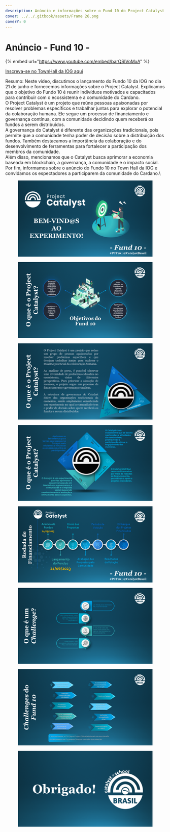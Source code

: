 ```yaml
---
description: Anúncio e informações sobre o Fund 10 do Project Catalyst
cover: ../../.gitbook/assets/Frame 26.png
coverY: 0
---
```


# Anúncio - Fund 10 -

{% embed url="https://www.youtube.com/embed/barQSlVoMxA" %}

[Inscreva-se no TownHall da IOG aqui](https://bit.ly/3rCicSR)

Resumo: Neste vídeo, discutimos o lançamento do Fundo 10 da IOG no dia 21 de junho e fornecemos informações sobre o Project Catalyst. Explicamos que o objetivo do Fundo 10 é reunir indivíduos motivados e capacitados para contribuir com o ecossistema e a comunidade do Cardano. \
O Project Catalyst é um projeto que reúne pessoas apaixonadas por resolver problemas específicos e trabalhar juntas para explorar o potencial da colaboração humana. Ele segue um processo de financiamento e governança contínua, com a comunidade decidindo quem receberá os fundos a serem distribuídos. \
A governança do Catalyst é diferente das organizações tradicionais, pois permite que a comunidade tenha poder de decisão sobre a distribuição dos fundos. Também destacamos a importância da colaboração e do desenvolvimento de ferramentas para fortalecer a participação dos membros da comunidade. \
Além disso, mencionamos que o Catalyst busca aprimorar a economia baseada em blockchain, a governança, a comunidade e o impacto social. \
Por fim, informamos sobre o anúncio do Fundo 10 no Town Hall da IOG e convidamos os espectadores a participarem da comunidade do Cardano.\


<figure><img src="../../.gitbook/assets/Slide2 (4).PNG" alt=""><figcaption></figcaption></figure>

<figure><img src="../../.gitbook/assets/Slide3 (4).PNG" alt=""><figcaption></figcaption></figure>

<figure><img src="../../.gitbook/assets/Slide4 (4).PNG" alt=""><figcaption></figcaption></figure>

<figure><img src="../../.gitbook/assets/Slide5 (4).PNG" alt=""><figcaption></figcaption></figure>

<figure><img src="../../.gitbook/assets/Slide6 (1).PNG" alt=""><figcaption></figcaption></figure>

<figure><img src="../../.gitbook/assets/Slide7.PNG" alt=""><figcaption></figcaption></figure>

<figure><img src="../../.gitbook/assets/Slide8 (3).PNG" alt=""><figcaption></figcaption></figure>

<figure><img src="../../.gitbook/assets/Slide9 (2).PNG" alt=""><figcaption></figcaption></figure>
